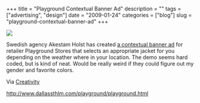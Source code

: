 +++
title = "Playground Contextual Banner Ad"
description = ""
tags = ["advertising", "design"]
date = "2009-01-24"
categories = ["blog"]
slug = "playground-contextual-banner-ad"
+++



  <div class="notebook-screenshot"><a href="http://www.dallassthlm.com/playground/playground.html"><img src="//konigi.com/media/notebook/playground-contextual-ad.jpg" class="notebook-image" /></a></div><p>Swedish agency Akestam Holst has created <a href="http://www.dallassthlm.com/playground/playground.html">a contextual banner ad</a> for retailer Playground Stores that selects an appropriate jacket for you depending on the weather where in your location. The demo seems hard coded, but is kind of neat. Would be really weird if they could figure out my gender and favorite colors.</p>
<p>Via <a href="http://creativity-online.com/">Creativity</a></p>
    
  <a href="http://www.dallassthlm.com/playground/playground.html">http://www.dallassthlm.com/playground/playground.html</a>
